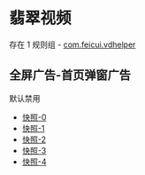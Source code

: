 # 翡翠视频

存在 1 规则组 - [com.feicui.vdhelper](/src/apps/com.feicui.vdhelper.ts)

## 全屏广告-首页弹窗广告

默认禁用

- [快照-0](https://i.gkd.li/i/12700749)
- [快照-1](https://i.gkd.li/i/12700759)
- [快照-2](https://i.gkd.li/i/12700800)
- [快照-3](https://i.gkd.li/i/12700837)
- [快照-4](https://i.gkd.li/i/12700848)
